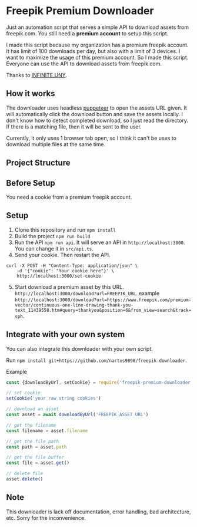 # Freepik Premium Downloader
Just an automation script that serves a simple API to download assets from freepik.com. You still need a **premium account** to setup this script.

I made this script because my organization has a premium freepik account. It has limit of 100 downloads per day, but also with a limit of 3 devices. I want to maximize the usage of this premium account. So I made this script. Everyone can use the API to download assets from freepik.com.

Thanks to [INFINITE UNY](https://github.com/InfiniteUny).

## How it works
The downloader uses headless [puppeteer](https://github.com/puppeteer/puppeteer) to open the assets URL given. It will automatically click the download button and save the assets locally. I don't know how to detect completed download, so I just read the directory. If there is a matching file, then it will be sent to the user.

Currently, it only uses 1 browser tab open, so I think it can't be uses to download multiple files at the same time.

## Project Structure


## Before Setup
You need a cookie from a premium freepik account.

## Setup
1. Clone this repository and run ```npm install```
2. Build the project ```npm run build```
3. Run the API ```npm run api```. It will serve an API in ```http://localhost:3000```. You can change it in ```src/api.ts```.
4. Send your cookie. Then restart the API.
```
curl -X POST -H "Content-Type: application/json" \
    -d '{"cookie": "Your cookie here"}' \
    http://localhost:3000/set-cookie
```
5. Start download a premium asset by this URL. ```http://localhost:3000/download?url=FREEPIK_URL```. example ```http://localhost:3000/download?url=https://www.freepik.com/premium-vector/continuous-one-line-drawing-thank-you-text_11439558.htm#query=thankyou&position=6&from_view=search&track=sph```.

## Integrate with your own system
You can also integrate this downloader with your own script.

Run ```npm install git+https://github.com/nartos9090/freepik-downloader```.

Example
```ts
const {downloadByUrl, setCookie} = require('freepik-premium-downloader')

// set cookie
setCookie('your raw string cookies')

// download an asset
const asset = await downloadByUrl('FREEPIK_ASSET_URL')

// get the filename
const filename = asset.filename

// get the file path
const path = asset.path

// get the file buffer
const file = asset.get()

// delete file
asset.delete()
```

## Note
This downloader is lack off documentation, error handling, bad architecture, etc. Sorry for the inconvenience.
